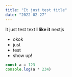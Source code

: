 ```yaml
---
title: "It just test title"
date: "2022-02-27"
---
```


It just test text **I like it** nextjs

- okok
- just
- test
- show up!

```js
const a = 123
console.log(a * 234)
```